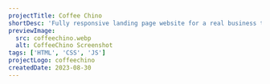 ```yaml
---
projectTitle: Coffee Chino
shortDesc: 'Fully responsive landing page website for a real business to showcase your Coffee Shop.'
previewImage:
  src: coffeechino.webp
  alt: CoffeeChino Screenshot
tags: ['HTML', 'CSS', 'JS']
projectLogo: coffeechino
createdDate: 2023-08-30
---
```

